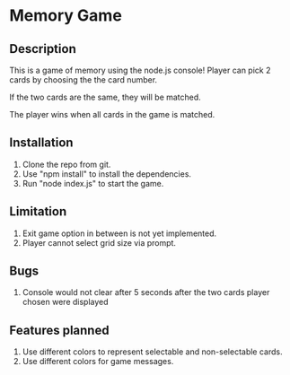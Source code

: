 # Memory Game

## Description

This is a game of memory using the node.js console! Player can pick 2 cards by choosing the the card number.

If the two cards are the same, they will be matched.

The player wins when all cards in the game is matched.

## Installation

1. Clone the repo from git.
2. Use "npm install" to install the dependencies.
3. Run "node index.js" to start the game.

## Limitation

1. Exit game option in between is not yet implemented.
2. Player cannot select grid size via prompt.

## Bugs

1. Console would not clear after 5 seconds after the two cards player chosen were displayed


## Features planned

1. Use different colors to represent selectable and non-selectable cards.
2. Use different colors for game messages.
